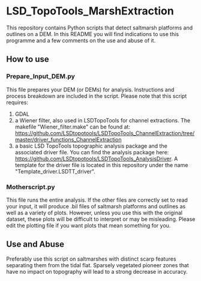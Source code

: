 # LSD_TopoTools_MarshExtraction #
This repository contains Python scripts that detect saltmarsh platforms and outlines on a DEM.
In this README you will find indications to use this programme and a few comments on the use and abuse of it.

## How to use ##

### Prepare_Input_DEM.py ###
This file prepares your DEM (or DEMs) for analysis.
Instructions and process breakdown are included in the script.
Please note that this script requires:
1. GDAL
2. a Wiener filter, also used in LSDTopoTools for channel extractions. The makefile "Wiener_filter.make" can be found at: https://github.com/LSDtopotools/LSDTopoTools_ChannelExtraction/tree/master/driver_functions_ChannelExtraction
3. a basic LSD TopoTools topographic analysis package and the associated driver file. You can find the analysis package here: https://github.com/LSDtopotools/LSDTopoTools_AnalysisDriver. A template for the driver file is located in this repository under the name "Template_driver.LSDTT_driver".

### Motherscript.py ###
This file runs the entire analysis.
If the other files are correctly set to read your input, it will produce .bil files of saltmarsh platforms and outlines as well as a variety of plots.
However, unless you use this with the original dataset, these plots will be difficult to interpret or may be misleading.
Please edit the plotting file if you want plots that mean something for you.





## Use and Abuse ##
Preferably use this script on saltmarshes with distinct scarp features separating them from the tidal flat.
Sparsely vegetated pioneer zones that have no impact on topography will lead to a strong decrease in accuracy.
